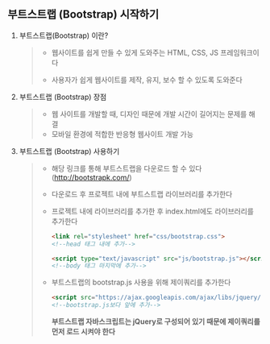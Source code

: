 ## 부트스트랩 (Bootstrap) 시작하기

1. 부트스트랩(Bootstrap) 이란?

   > - 웹사이트를 쉽게 만들 수 있게 도와주는 HTML, CSS, JS 프레임워크이다
   >
   > - 사용자가 쉽게 웹사이트를 제작, 유지, 보수 할 수 있도록 도와준다

2. 부트스트랩 (Bootstrap) 장점

   > - 웹 사이트를 개발할 때, 디자인 때문에 개발 시간이 길어지는 문제를 해결
   > - 모바일 환경에 적합한 반응형 웹사이트 개발 가능

3. 부트스트랩 (Bootstrap) 사용하기

   > - 해당 링크를 통해 부트스트랩을 다운로드 할 수 있다 (http://bootstrapk.com/)
   >
   > - 다운로드 후 프로젝트 내에 부트스트랩 라이브러리를 추가한다
   >
   > - 프로젝트 내에 라이브러리를 추가한 후 index.html에도 라이브러리를 추가한다
   >
   >   ```html
   >   <link rel="stylesheet" href="css/bootstrap.css"> 
   >   <!--head 태그 내에 추가-->
   >   ```
   >
   >   ```html
   >   <script type="text/javascript" src="js/bootstrap.js"></script> 
   >   <!--body 태그 마지막에 추가-->
   >   ```
   >
   > - 부트스트랩의 bootstrap.js 사용을 위해 제이쿼리를 추가한다
   >
   >   ```html
   >   <script src="https://ajax.googleapis.com/ajax/libs/jquery/1.12.4/jquery.min.js"></script>
   >   <!--bootstrap.js보다 앞에 추가--> 
   >   ```
   >
   >   **부트스트랩 자바스크립트는 jQuery로 구성되어 있기 때문에 제이쿼리를 먼저 로드 시켜야 한다**
   >

   

